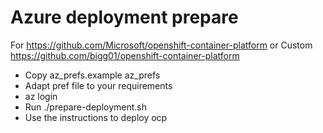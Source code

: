 # Azure deployment prepare

For https://github.com/Microsoft/openshift-container-platform
or
Custom https://github.com/bigg01/openshift-container-platform

* Copy az_prefs.example az_prefs
* Adapt pref file to your requirements
* az login
* Run ./prepare-deployment.sh
* Use the instructions to deploy ocp
